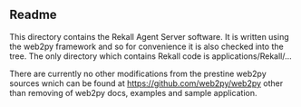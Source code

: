 ## Readme

This directory contains the Rekall Agent Server software. It is written using
the web2py framework and so for convenience it is also checked into the
tree. The only directory which contains Rekall code is applications/Rekall/...

There are currently no other modifications from the prestine web2py sources
wnich can be found at https://github.com/web2py/web2py other than removing of
web2py docs, examples and sample application.
